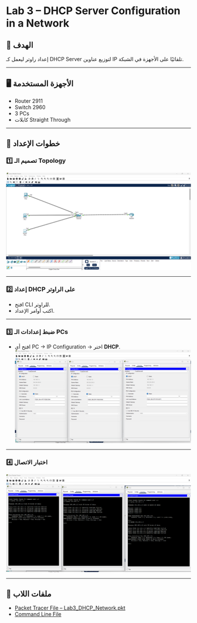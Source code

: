 # Lab 3 – DHCP Server Configuration in a Network

## 🎯 الهدف
إعداد راوتر ليعمل كـ DHCP Server لتوزيع عناوين IP تلقائيًا على الأجهزة في الشبكة.

---

## 🖥️ الأجهزة المستخدمة
- Router 2911
- Switch 2960
- 3 PCs
- كابلات Straight Through

---

## 📡 خطوات الإعداد

### 1️⃣ تصميم الـ Topology
![Topology](topology.png)

---

### 2️⃣ إعداد DHCP على الراوتر
- افتح CLI للراوتر.
- اكتب أوامر الإعداد.

---

### 3️⃣ ضبط إعدادات الـ PCs
- افتح أي PC → IP Configuration → اختر **DHCP**.
![PC IP Config](pc-ip-config.png)

---

### 4️⃣ اختبار الاتصال
![Ping Test](ping-test.png)

---

## 📂 ملفات اللاب
- [Packet Tracer File – Lab3_DHCP_Network.pkt](Lab3_DHCP_Network.pkt)
- [Command Line File](command-line.txt)
